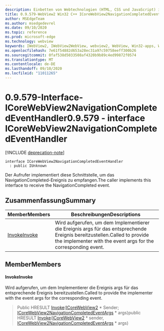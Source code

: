 ```yaml
---
description: Einbetten von Webtechnologien (HTML, CSS und JavaScript) in ihre systemeigenen Anwendungen mit dem Microsoft Edge WebView2-Steuerelement
title: 0.9.579-WebView2 Win32 C++ ICoreWebView2NavigationCompletedEventHandler
author: MSEdgeTeam
ms.author: msedgedevrel
ms.date: 09/10/2020
ms.topic: reference
ms.prod: microsoft-edge
ms.technology: webview
keywords: IWebView2, IWebView2WebView, webview2, WebView, Win32-apps, Win32, Edge, ICoreWebView2, ICoreWebView2Controller, Browser-Steuerelement, Edge-HTML, ICoreWebView2NavigationCompletedEventHandler
ms.openlocfilehash: 7e61f54882d653a28ec31a97c59758eeff300b26
ms.sourcegitcommit: 0faf538d5033508af4320b9b89c4ed99872f0574
ms.translationtype: MT
ms.contentlocale: de-DE
ms.lasthandoff: 09/10/2020
ms.locfileid: "11011265"
---
```

# <span data-ttu-id="a137b-104">0.9.579-Interface-ICoreWebView2NavigationCompletedEventHandler</span><span class="sxs-lookup"><span data-stu-id="a137b-104">0.9.579 - interface ICoreWebView2NavigationCompletedEventHandler</span></span> 

[!INCLUDE [deprecation-note](../../includes/deprecation-note.md)]

```
interface ICoreWebView2NavigationCompletedEventHandler
  : public IUnknown
```

<span data-ttu-id="a137b-105">Der Aufrufer implementiert diese Schnittstelle, um das NavigationCompleted-Ereignis zu empfangen.</span><span class="sxs-lookup"><span data-stu-id="a137b-105">The caller implements this interface to receive the NavigationCompleted event.</span></span>

## <span data-ttu-id="a137b-106">Zusammenfassung</span><span class="sxs-lookup"><span data-stu-id="a137b-106">Summary</span></span>

 <span data-ttu-id="a137b-107">Member</span><span class="sxs-lookup"><span data-stu-id="a137b-107">Members</span></span>                        | <span data-ttu-id="a137b-108">Beschreibungen</span><span class="sxs-lookup"><span data-stu-id="a137b-108">Descriptions</span></span>
--------------------------------|---------------------------------------------
[<span data-ttu-id="a137b-109">Invoke</span><span class="sxs-lookup"><span data-stu-id="a137b-109">Invoke</span></span>](#invoke) | <span data-ttu-id="a137b-110">Wird aufgerufen, um dem Implementierer die Ereignis args für das entsprechende Ereignis bereitzustellen.</span><span class="sxs-lookup"><span data-stu-id="a137b-110">Called to provide the implementer with the event args for the corresponding event.</span></span>

## <span data-ttu-id="a137b-111">Member</span><span class="sxs-lookup"><span data-stu-id="a137b-111">Members</span></span>

#### <span data-ttu-id="a137b-112">Invoke</span><span class="sxs-lookup"><span data-stu-id="a137b-112">Invoke</span></span> 

<span data-ttu-id="a137b-113">Wird aufgerufen, um dem Implementierer die Ereignis args für das entsprechende Ereignis bereitzustellen.</span><span class="sxs-lookup"><span data-stu-id="a137b-113">Called to provide the implementer with the event args for the corresponding event.</span></span>

> <span data-ttu-id="a137b-114">Public HRESULT [Invoke](#invoke)([ICoreWebView2](icorewebview2.md) \* Sender; [ICoreWebView2NavigationCompletedEventArgs](icorewebview2navigationcompletedeventargs.md) \* args)</span><span class="sxs-lookup"><span data-stu-id="a137b-114">public HRESULT [Invoke](#invoke)([ICoreWebView2](icorewebview2.md) \* sender, [ICoreWebView2NavigationCompletedEventArgs](icorewebview2navigationcompletedeventargs.md) \* args)</span></span>

